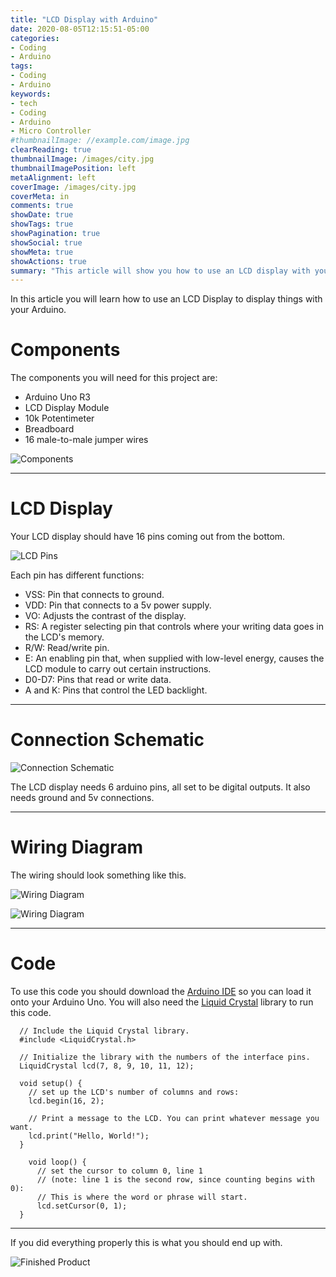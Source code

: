 ```yaml
---
title: "LCD Display with Arduino"
date: 2020-08-05T12:15:51-05:00
categories:
- Coding
- Arduino
tags:
- Coding
- Arduino
keywords:
- tech
- Coding
- Arduino
- Micro Controller
#thumbnailImage: //example.com/image.jpg
clearReading: true
thumbnailImage: /images/city.jpg
thumbnailImagePosition: left
metaAlignment: left
coverImage: /images/city.jpg
coverMeta: in
comments: true
showDate: true
showTags: true
showPagination: true
showSocial: true
showMeta: true
showActions: true
summary: "This article will show you how to use an LCD display with your Arduino."
---
```

In this article you will learn how to use an LCD Display to display things with your Arduino.

# Components
The components you will need for this project are:
- Arduino Uno R3
- LCD Display Module
- 10k Potentimeter
- Breadboard
- 16 male-to-male jumper wires

![Components](/images/Arduino.jpg)

------------------------------------

# LCD Display
Your LCD display should have 16 pins coming out from the bottom.

![LCD Pins](/images/LCDPins.jpg)

Each pin has different functions:
- VSS: Pin that connects to ground.
- VDD: Pin that connects to a 5v power supply.
- VO: Adjusts the contrast of the display.
- RS: A register selecting pin that controls where your writing data goes in the LCD's memory.
- R/W: Read/write pin.
- E: An enabling pin that, when supplied with low-level energy, causes the LCD module to carry out certain instructions.
- D0-D7: Pins that read or write data.
- A and K: Pins that control the LED backlight.

-------------------------------------------

# Connection Schematic

![Connection Schematic](/images/CS.jpg)

The LCD display needs 6 arduino pins, all set to be digital outputs. It also needs ground and 5v connections.

----------------------------------------

# Wiring Diagram
The wiring should look something like this.

![Wiring Diagram](/images/WD.jpg)

![Wiring Diagram](/images/WD2.jpg)

-------------------------------------------

# Code
To use this code you should download the [Arduino IDE](https://www.arduino.cc/en/main/software) so you can load it onto your Arduino Uno. You will also need the [Liquid Crystal](https://www.arduinolibraries.info/libraries/liquid-crystal) library to run this code.

```
  // Include the Liquid Crystal library.
  #include <LiquidCrystal.h>

  // Initialize the library with the numbers of the interface pins.
  LiquidCrystal lcd(7, 8, 9, 10, 11, 12);

  void setup() {
    // set up the LCD's number of columns and rows:
    lcd.begin(16, 2);

    // Print a message to the LCD. You can print whatever message you want.
    lcd.print("Hello, World!");
  }

    void loop() {
      // set the cursor to column 0, line 1
      // (note: line 1 is the second row, since counting begins with 0):
      // This is where the word or phrase will start.
      lcd.setCursor(0, 1);
  }
```

---------------------------------------------------
If you did everything properly this is what you should end up with.

![Finished Product](/images/Complete.jpg)






<!--more-->
